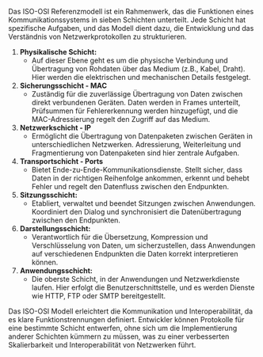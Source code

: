 Das ISO-OSI Referenzmodell ist ein Rahmenwerk, das die Funktionen eines Kommunikationssystems in sieben Schichten unterteilt. Jede Schicht hat spezifische Aufgaben, und das Modell dient dazu, die Entwicklung und das Verständnis von Netzwerkprotokollen zu strukturieren.

1. **Physikalische Schicht:**
    - Auf dieser Ebene geht es um die physische Verbindung und Übertragung von Rohdaten über das Medium (z.B., Kabel, Draht). Hier werden die elektrischen und mechanischen Details festgelegt.
2. **Sicherungsschicht - MAC**
    - Zuständig für die zuverlässige Übertragung von Daten zwischen direkt verbundenen Geräten. Daten werden in Frames unterteilt, Prüfsummen für Fehlererkennung werden hinzugefügt, und die MAC-Adressierung regelt den Zugriff auf das Medium.
3. **Netzwerkschicht - IP**
    - Ermöglicht die Übertragung von Datenpaketen zwischen Geräten in unterschiedlichen Netzwerken. Adressierung, Weiterleitung und Fragmentierung von Datenpaketen sind hier zentrale Aufgaben.
4. **Transportschicht - Ports**
    - Bietet Ende-zu-Ende-Kommunikationsdienste. Stellt sicher, dass Daten in der richtigen Reihenfolge ankommen, erkennt und behebt Fehler und regelt den Datenfluss zwischen den Endpunkten.
5. **Sitzungsschicht:**
    - Etabliert, verwaltet und beendet Sitzungen zwischen Anwendungen. Koordiniert den Dialog und synchronisiert die Datenübertragung zwischen den Endpunkten.
6. **Darstellungsschicht:**
    - Verantwortlich für die Übersetzung, Kompression und Verschlüsselung von Daten, um sicherzustellen, dass Anwendungen auf verschiedenen Endpunkten die Daten korrekt interpretieren können.
7. **Anwendungsschicht:**
    - Die oberste Schicht, in der Anwendungen und Netzwerkdienste laufen. Hier erfolgt die Benutzerschnittstelle, und es werden Dienste wie HTTP, FTP oder SMTP bereitgestellt.

Das ISO-OSI Modell erleichtert die Kommunikation und Interoperabilität, da es klare Funktionstrennungen definiert. Entwickler können Protokolle für eine bestimmte Schicht entwerfen, ohne sich um die Implementierung anderer Schichten kümmern zu müssen, was zu einer verbesserten Skalierbarkeit und Interoperabilität von Netzwerken führt.